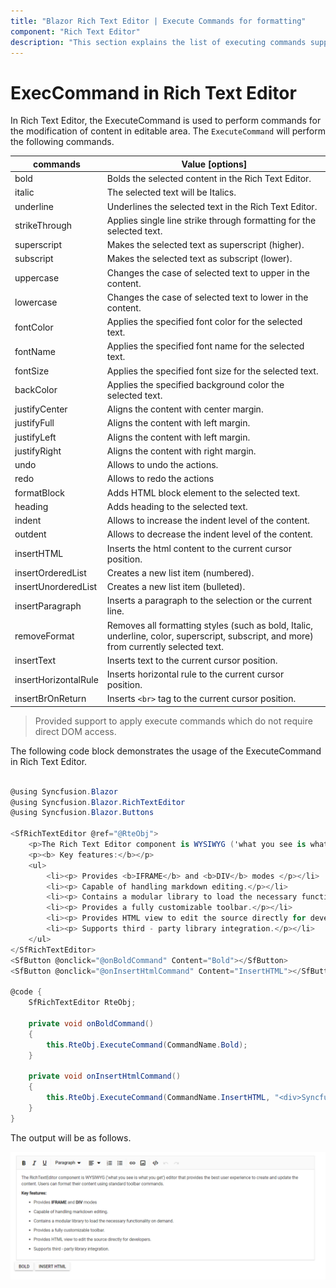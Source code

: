 ```yaml
---
title: "Blazor Rich Text Editor | Execute Commands for formatting"
component: "Rich Text Editor"
description: "This section explains the list of executing commands supported by the Blazor Rich Text Editor, which helps to make the formatting from application."
---
```


# ExecCommand in Rich Text Editor

In Rich Text Editor, the ExecuteCommand is used to perform commands for the modification of content in editable area.
The `ExecuteCommand` will perform the following commands.

| **commands** | **Value [options]** |
| --- | --- |
| bold | Bolds the selected content in the Rich Text Editor. |
| italic | The selected text will be Italics. |
| underline | Underlines the selected text in the Rich Text Editor. |
| strikeThrough | Applies single line strike through formatting for the selected text. |
| superscript | Makes the selected text as superscript (higher). |
| subscript | Makes the selected text as subscript (lower). |
| uppercase | Changes the case of selected text to upper in the content. |
| lowercase | Changes the case of selected text to lower in the content. |
| fontColor | Applies the specified font color for the selected text. |
| fontName | Applies the specified font name for the selected text. |
| fontSize | Applies the specified font size for the selected text. |
| backColor | Applies the specified background color the selected text. |
| justifyCenter | Aligns the content with center margin. |
| justifyFull | Aligns the content with left margin. |
| justifyLeft | Aligns the content with left margin. |
| justifyRight | Aligns the content with right margin. |
| undo | Allows to undo the actions. |
| redo | Allows to redo the actions |
| formatBlock | Adds HTML block element to the selected text. |
| heading | Adds heading to the selected text.  |
| indent | Allows to increase the indent level of the content. |
| outdent | Allows to decrease the indent level of the content. |
| insertHTML | Inserts the html content to the current cursor position. |
| insertOrderedList | Creates a new list item (numbered). |
| insertUnorderedList | Creates a new list item (bulleted). |
| insertParagraph | Inserts a paragraph to the selection or the current line. |
| removeFormat | Removes all formatting styles (such as bold, Italic, underline, color, superscript, subscript, and more) from currently selected text. |
| insertText | Inserts text to the current cursor position. |
| insertHorizontalRule | Inserts horizontal rule to the current cursor position. |
| insertBrOnReturn | Inserts `<br>` tag to the current cursor position. |

> Provided support to apply execute commands which do not require direct DOM access.

The following code block demonstrates the usage of the ExecuteCommand in Rich Text Editor.

```csharp

@using Syncfusion.Blazor
@using Syncfusion.Blazor.RichTextEditor
@using Syncfusion.Blazor.Buttons

<SfRichTextEditor @ref="@RteObj">
    <p>The Rich Text Editor component is WYSIWYG ('what you see is what you get') editor that provides the best user experience to create and update the content. Users can format their content using standard toolbar commands.</p>
    <p><b> Key features:</b></p>
    <ul>
        <li><p> Provides <b>IFRAME</b> and <b>DIV</b> modes </p></li>
        <li><p> Capable of handling markdown editing.</p></li>
        <li><p> Contains a modular library to load the necessary functionality on demand.</p></li>
        <li><p> Provides a fully customizable toolbar.</p></li>
        <li><p> Provides HTML view to edit the source directly for developers.</p></li>
        <li><p> Supports third - party library integration.</p></li>
    </ul>
</SfRichTextEditor>
<SfButton @onclick="@onBoldCommand" Content="Bold"></SfButton>
<SfButton @onclick="@onInsertHtmlCommand" Content="InsertHTML"></SfButton>

@code {
    SfRichTextEditor RteObj;

    private void onBoldCommand()
    {
        this.RteObj.ExecuteCommand(CommandName.Bold);
    }

    private void onInsertHtmlCommand()
    {
        this.RteObj.ExecuteCommand(CommandName.InsertHTML, "<div>Syncfusion Rich Text Editor component</div>");
    }
}

```

The output will be as follows.

![Execute Command](./images/exec-command.png)
